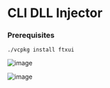 # CLI DLL Injector

### Prerequisites
```./vcpkg install ftxui```

![image](https://github.com/user-attachments/assets/62d9f988-d993-4fd1-b425-593ed8aace06)

![image](https://github.com/user-attachments/assets/b6bac0b1-90d6-4d25-b0dc-ea917f238ddc)
